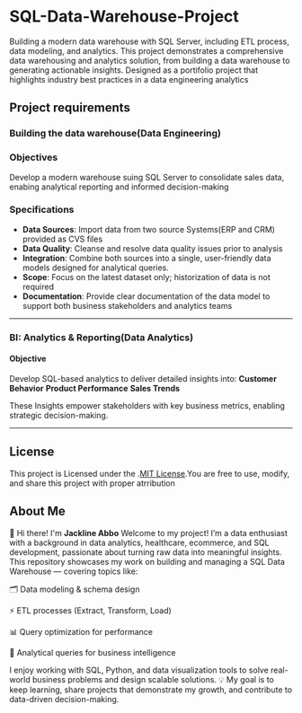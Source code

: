 # SQL-Data-Warehouse-Project
Building a modern data warehouse with SQL Server, including ETL process, data modeling, and analytics.
This project demonstrates a comprehensive data warehousing and analytics solution, from building a data warehouse to generating actionable insights. Designed as a portifolio project that highlights industry best practices in a data engineering analytics 

## Project requirements

### Building the data warehouse(Data Engineering)

### Objectives
Develop a modern warehouse suing SQL Server to consolidate sales data, enabing analytical reporting and informed decision-making

### Specifications
- **Data Sources**: Import data from two source Systems(ERP and CRM) provided as CVS files
- **Data Quality**: Cleanse and resolve data quality issues prior to analysis
- **Integration**: Combine both sources into a single, user-friendly data models designed for analytical queries.
- **Scope**: Focus on the latest dataset only; historization of data is not required
- **Documentation**: Provide clear documentation of the data model to support both business stakeholders and analytics teams

--- 

### BI: Analytics & Reporting(Data Analytics)

#### Objective
Develop SQL-based analytics to deliver detailed insights into:
**Customer Behavior**
**Product Performance**
**Sales Trends**

These Insights empower stakeholders with key business metrics, enabling strategic decision-making.

--- 

## License

This project is Licensed under the .[MIT License](LICENSE).You are free to use, modify, and share this project with proper atrribution

## About Me

👋 Hi there! I'm **Jackline Abbo** 
Welcome to my project! I’m a data enthusiast with a background in data analytics, healthcare, ecommerce, and SQL development, passionate about turning raw data into meaningful insights.
This repository showcases my work on building and managing a SQL Data Warehouse — covering topics like:

🗂️ Data modeling & schema design

⚡ ETL processes (Extract, Transform, Load)

📊 Query optimization for performance

🔎 Analytical queries for business intelligence

I enjoy working with SQL, Python, and data visualization tools to solve real-world business problems and design scalable solutions.
💡 My goal is to keep learning, share projects that demonstrate my growth, and contribute to data-driven decision-making.

